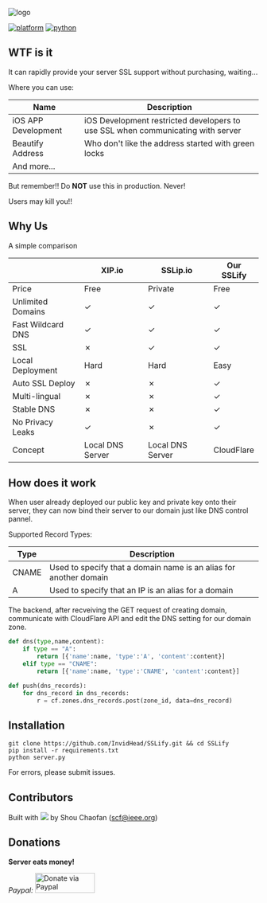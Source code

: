 ![logo](https://raw.githubusercontent.com/InvidHead/SSLify/master/logo.png)

[![platform](https://img.shields.io/badge/platform-osx%2Flinux%2Fwindows-green.svg)]()
[![python](https://img.shields.io/badge/python-2.7-blue.svg)](https://www.python.org/downloads/)

## WTF is it

It can rapidly provide your server SSL support without purchasing, waiting...

Where you can use:

| Name        | Description           | 
| ------------- |-------------| 
| iOS APP Development | iOS Development restricted developers to use SSL when communicating with server| 
| Beautify Address | Who don't like the address started with green locks |
| And more... | |

But remember!! Do **NOT** use this in production. Never!

Users may kill you!!

## Why Us

A simple comparison

|| XIP.io | SSLip.io | Our SSLify |
----|----|------|----
Price | Free  | Private | Free
Unlimited Domains | ✓  | ✓ | ✓
Fast Wildcard DNS | ✓  | ✓ | ✓
SSL | ✗  | ✓ | ✓
Local Deployment | Hard  | Hard | Easy
Auto SSL Deploy  | ✗  | ✗ | ✓
Multi-lingual | ✗  | ✗ | ✓
Stable DNS | ✗  | ✗ | ✓
No Privacy Leaks | ✓  | ✗ | ✓
Concept | Local DNS Server  | Local DNS Server | CloudFlare

## How does it work

When user already deployed our public key and private key onto their server, they can now bind their server to our domain just like DNS control pannel.

Supported Record Types:

| Type        | Description           | 
| ------------- |-------------| 
| CNAME         | Used to specify that a domain name is an alias for another domain | 
| A             | Used to specify that an IP is an alias for a domain | 

The backend, after recveiving the GET request of creating domain, communicate with CloudFlare API and edit the DNS setting for our domain zone.

```Python
def dns(type,name,content):
    if type == "A":
        return [{'name':name, 'type':'A', 'content':content}]
    elif type == "CNAME":
        return [{'name':name, 'type':'CNAME', 'content':content}]

def push(dns_records):
    for dns_record in dns_records:
        r = cf.zones.dns_records.post(zone_id, data=dns_record) 
```

## Installation

```
git clone https://github.com/InvidHead/SSLify.git && cd SSLify
pip install -r requirements.txt
python server.py
```

For errors, please submit issues.

## Contributors

Built with ![](https://cloud.githubusercontent.com/assets/4301109/16754758/82e3a63c-4813-11e6-9430-6015d98aeaab.png) by Shou Chaofan (scf@ieee.org)

## Donations
**Server eats money!**

*Paypal:* [<img alt="Donate via Paypal" src="https://user-images.githubusercontent.com/4301109/28491754-14774f54-6f14-11e7-9975-8a5faeda7e30.gif" height="40" width="120">](https://www.paypal.me/kotobuki)
